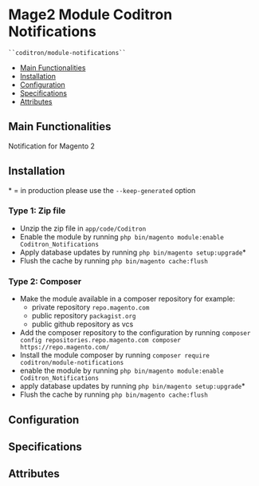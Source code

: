 # Mage2 Module Coditron Notifications

    ``coditron/module-notifications``

 - [Main Functionalities](#markdown-header-main-functionalities)
 - [Installation](#markdown-header-installation)
 - [Configuration](#markdown-header-configuration)
 - [Specifications](#markdown-header-specifications)
 - [Attributes](#markdown-header-attributes)


## Main Functionalities
Notification for Magento 2

## Installation
\* = in production please use the `--keep-generated` option

### Type 1: Zip file

 - Unzip the zip file in `app/code/Coditron`
 - Enable the module by running `php bin/magento module:enable Coditron_Notifications`
 - Apply database updates by running `php bin/magento setup:upgrade`\*
 - Flush the cache by running `php bin/magento cache:flush`

### Type 2: Composer

 - Make the module available in a composer repository for example:
    - private repository `repo.magento.com`
    - public repository `packagist.org`
    - public github repository as vcs
 - Add the composer repository to the configuration by running `composer config repositories.repo.magento.com composer https://repo.magento.com/`
 - Install the module composer by running `composer require coditron/module-notifications`
 - enable the module by running `php bin/magento module:enable Coditron_Notifications`
 - apply database updates by running `php bin/magento setup:upgrade`\*
 - Flush the cache by running `php bin/magento cache:flush`


## Configuration




## Specifications




## Attributes



